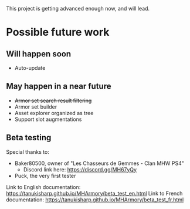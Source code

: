 This project is getting advanced enough now, and will lead.

# Possible future work

## Will happen soon

- Auto-update

## May happen in a near future

- ~~Armor set search result filtering~~
- Armor set builder
- Asset explorer organized as tree
- Support slot augmentations

## Beta testing

Special thanks to:
- Baker80500, owner of "Les Chasseurs de Gemmes - Clan MHW PS4"
    - Discord link here: https://discord.gg/MH67yQy
- Puck, the very first tester

Link to English documentation: https://tanukisharp.github.io/MHArmory/beta_test_en.html
Link to French documentation: https://tanukisharp.github.io/MHArmory/beta_test_fr.html
